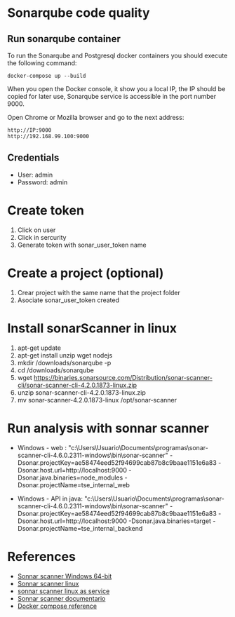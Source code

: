 # Sonarqube code quality

## Run sonarqube container

To run the Sonarqube and Postgresql docker containers you should execute the following command:

```
docker-compose up --build
```

When you open the Docker console, it show you a local IP, the IP should be copied for later use, Sonarqube service is accessible in the port number 9000.

Open Chrome or Mozilla browser and go to the next address:
```
http://IP:9000
http://192.168.99.100:9000
```

## Credentials
* User: admin
* Password: admin

# Create token
1. Click on user
2. Click in sercurity
3. Generate token with sonar_user_token name

# Create a project (optional)
1. Crear project with the same name that the project folder
2. Asociate sonar_user_token created

# Install sonarScanner in linux
1. apt-get update
2. apt-get install unzip wget nodejs
3. mkdir /downloads/sonarqube -p
4. cd /downloads/sonarqube
5. wget https://binaries.sonarsource.com/Distribution/sonar-scanner-cli/sonar-scanner-cli-4.2.0.1873-linux.zip
6. unzip sonar-scanner-cli-4.2.0.1873-linux.zip
7. mv sonar-scanner-4.2.0.1873-linux /opt/sonar-scanner

# Run analysis with sonnar scanner

* Windows  - web : "c:\Users\Usuario\Documents\programas\sonar-scanner-cli-4.6.0.2311-windows\bin\sonar-scanner" -Dsonar.projectKey=ae58474eed52f94699cab87b8c9baae1151e6a83 -Dsonar.host.url=http://localhost:9000  -Dsonar.java.binaries=node_modules -Dsonar.projectName=tse_internal_web

* Windows - API in java: "c:\Users\Usuario\Documents\programas\sonar-scanner-cli-4.6.0.2311-windows\bin\sonar-scanner" -Dsonar.projectKey=ae58474eed52f94699cab87b8c9baae1151e6a83 -Dsonar.host.url=http://localhost:9000 -Dsonar.java.binaries=target -Dsonar.projectName=tse_internal_backend

# References
* [Sonnar scanner Windows 64-bit](https://docs.sonarqube.org/latest/analysis/scan/sonarscanner/)
* [Sonnar scanner linux](https://techexpert.tips/sonarqube/sonarqube-scanner-installation-ubuntu-linux/)
* [sonnar scanner linux as service](https://www.digitalocean.com/community/tutorials/how-to-ensure-code-quality-with-sonarqube-on-ubuntu-18-04)
* [Sonnar scanner documentario](https://docs.sonarqube.org/latest/analysis/analysis-parameters/)
* [Docker compose reference](https://gist.github.com/Warchant/0d0f0104fe7adf3b310937d2db67b512)
